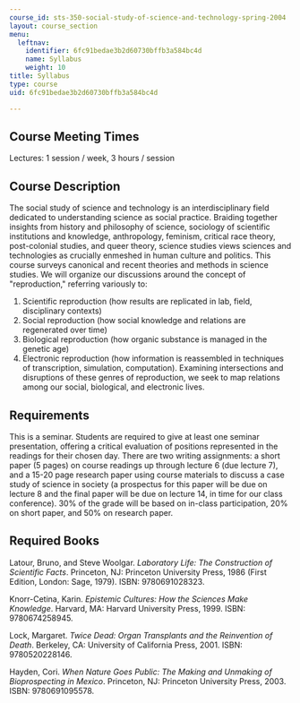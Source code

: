 ```yaml
---
course_id: sts-350-social-study-of-science-and-technology-spring-2004
layout: course_section
menu:
  leftnav:
    identifier: 6fc91bedae3b2d60730bffb3a584bc4d
    name: Syllabus
    weight: 10
title: Syllabus
type: course
uid: 6fc91bedae3b2d60730bffb3a584bc4d

---
```


Course Meeting Times
--------------------

Lectures: 1 session / week, 3 hours / session

Course Description
------------------

The social study of science and technology is an interdisciplinary field dedicated to understanding science as social practice. Braiding together insights from history and philosophy of science, sociology of scientific institutions and knowledge, anthropology, feminism, critical race theory, post-colonial studies, and queer theory, science studies views sciences and technologies as crucially enmeshed in human culture and politics. This course surveys canonical and recent theories and methods in science studies. We will organize our discussions around the concept of "reproduction," referring variously to:

1.  Scientific reproduction (how results are replicated in lab, field, disciplinary contexts)
2.  Social reproduction (how social knowledge and relations are regenerated over time)
3.  Biological reproduction (how organic substance is managed in the genetic age)
4.  Electronic reproduction (how information is reassembled in techniques of transcription, simulation, computation). Examining intersections and disruptions of these genres of reproduction, we seek to map relations among our social, biological, and electronic lives.

Requirements
------------

This is a seminar. Students are required to give at least one seminar presentation, offering a critical evaluation of positions represented in the readings for their chosen day. There are two writing assignments: a short paper (5 pages) on course readings up through lecture 6 (due lecture 7), and a 15-20 page research paper using course materials to discuss a case study of science in society (a prospectus for this paper will be due on lecture 8 and the final paper will be due on lecture 14, in time for our class conference). 30% of the grade will be based on in-class participation, 20% on short paper, and 50% on research paper.

Required Books
--------------

Latour, Bruno, and Steve Woolgar. _Laboratory Life: The Construction of Scientific Facts_. Princeton, NJ: Princeton University Press, 1986 (First Edition, London: Sage, 1979). ISBN: 9780691028323.

Knorr-Cetina, Karin. _Epistemic Cultures: How the Sciences Make Knowledge_. Harvard, MA: Harvard University Press, 1999. ISBN: 9780674258945.

Lock, Margaret. _Twice Dead: Organ Transplants and the Reinvention of Death_. Berkeley, CA: University of California Press, 2001. ISBN: 9780520228146.

Hayden, Cori. _When Nature Goes Public: The Making and Unmaking of Bioprospecting in Mexico_. Princeton, NJ: Princeton University Press, 2003. ISBN: 9780691095578.
